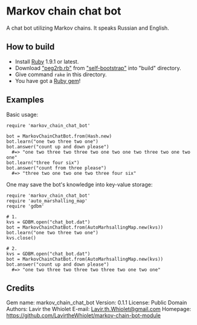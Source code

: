 # Markov chain chat bot

A chat bot utilizing Markov chains. It speaks Russian and English.

<!-- exclude from gem -->

## How to build

- Install [Ruby](http://ruby-lang.org) 1.9.1 or latest.
- Download ["peg2rb.rb"](https://raw.githubusercontent.com/LavirtheWhiolet/self-bootstrap/master/peg2rb.rb) from ["self-bootstrap"](https://github.com/LavirtheWhiolet/self-bootstrap) into "build" directory.
- Give command `rake` in this directory.
- You have got a [Ruby gem](http://rubygems.org/)!

<!-- end -->

## Examples

Basic usage:

    require 'markov_chain_chat_bot'
    
    bot = MarkovChainChatBot.from(Hash.new)
    bot.learn("one two three two one")
    bot.answer("count up and down please")
      #=> "one two three two three two one two one two three two one two one"
    bot.learn("three four six")
    bot.answer("count from three please")
      #=> "three two one two one two three four six"

One may save the bot's knowledge into key-value storage:

    require 'markov_chain_chat_bot'
    require 'auto_marshalling_map'
    require 'gdbm'
    
    # 1.
    kvs = GDBM.open("chat_bot.dat")
    bot = MarkovChainChatBot.from(AutoMarhsallingMap.new(kvs))
    bot.learn("one two three two one")
    kvs.close()
    
    # 2.
    kvs = GDBM.open("chat_bot.dat")
    bot = MarkovChainChatBot.from(AutoMarhsallingMap.new(kvs))
    bot.answer("count up and down please")
      #=> "one two three two three two three two one two one"

<!-- exclude from gem -->

## Credits

Gem name: markov_chain_chat_bot
Version: 0.1.1
License: Public Domain
Authors: Lavir the Whiolet
E-mail: Lavir.th.Whiolet@gmail.com
Homepage: https://github.com/LavirtheWhiolet/markov-chain-bot-module

<!-- end -->